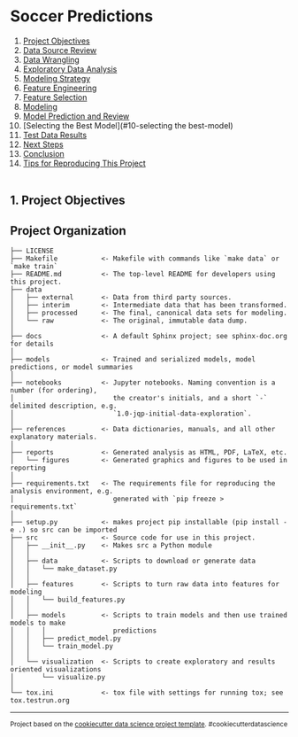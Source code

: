 
# Soccer Predictions

1. [Project Objectives](#1-project-objectives)
2. [Data Source Review](#2-data-source-review)
3. [Data Wrangling](#3-data-wrangling)
4. [Exploratory Data Analysis](#4-exploratory-data-analysis)
5. [Modeling Strategy](#5-modeling-strategy)
6. [Feature Engineering](#6-feature-engineering)
7. [Feature Selection](#7-feature-selection)
8. [Modeling](#8-modeling)
9. [Model Prediction and Review](#9-model-prediction-and-review)
10. [Selecting the Best Model](#10-selecting the best-model)
11. [Test Data Results](#11-test-data-results)
12. [Next Steps](#12-next-steps)
13. [Conclusion](#13-conclusion)
14. [Tips for Reproducing This Project](#14-tips-for-reproducing-this-project)
<br/><br/>

## 1. Project Objectives
<!--
### 1.1 Customer Qualification
Are you a heavy electrical power user based in Ontario?
We have a service that can cut your electricity costs by over C$500,000 per year

You qualify as a customer for this scheme if you:

+ Are based in Ontario, and draw all your electrical power from the Ontario grid
+ Run a daily electrical demand of 3MW or more, over Summer
+ Can curtail electricity demand on 5 separate afternoons between late May and early October. An afternoon is defined as 12:00 PM to 8:00 PM

Did you know your power usage on just 5 days of the year determines over 50% of your electricity costs?

### 1.2 Example
Consider a factory with an average stable monthly electrical demand of 6.3MW. The annual electricity costs will be about C$6,000,000. About 40% - 50% of this cost is directly related to consumed energy – i.e. Total KW hours consumed x $ per KW Hour.
However, the other **50% - 60% of total cost is based on how much electricity the factory used on just 5 days over the past year** – These are the [5 days](https://www.google.com/url?sa=t&rct=j&q=&esrc=s&source=web&cd=1&ved=2ahUKEwjPxrXaq5blAhXBY98KHRxKASYQFjAAegQIAhAC&url=http%3A%2F%2Fwww.ieso.ca%2F-%2Fmedia%2Ffiles%2Fieso%2Fdocument-library%2Fglobal-adjustment%2Funderstanding-global-adjustment.pdf&usg=AOvVaw0KsqKv4fJzPn5bEunXex5g) when electricity demand across the whole of Ontario was highest. This is the largest line item on your electricity bill, and is called [Global Adjustment (GA)](http://www.ieso.ca/en/Learn/Electricity-Pricing/What-is-Global-Adjustment)



### 1.3 Proposal
Between late May and early October you will receive 5 notifications of a predicted peak load day `n` days in advance.

You will curtail your electricity usage by at least `X%` between 12:00 PM and 8:00 PM on the predicted peak load days. This is called a curtailment event.

When your Global Adjustment Charge is re-calculated the following year, you will save at least `Y*%`. You will pay 10% of the savings to the prediction service

If you do not save at least `Y%`, you will be reimbursed at a pre agreed cost of `$Z` per curtailment event. 

Note:
`n`, `X`, `Y` and `Z` are unique to each customer, and will be based on a free operations assessment.
<br/><br/>
	






## 2. Project Objectives
The original intent of the project was to predict year-round hourly electricity demand. Having investigated [the cost structure of large user’s bills](https://globalnews.ca/news/2839995/what-is-the-global-adjustment-fee-the-mysterious-cost-ontario-hydro-customers-must-pay/), the project was re-scoped. The revised intent is to develop a prediction model that will predict electrical peak demand days in Ontario over summer. The model has to be good enough to make the business model viable. Therefore, the model should:

+ Predict with the highest possible level of accuracy
+ Perform better than just choosing the highest temperature days
+ Make predictions with enough consistency that the financial risk of running the service can be quantified
<br/><br/>

## 3. Data Sources
The body that manages electrical power supply in Ontario is the Independent Electricity System Operator (IESO). Their publication [Methodology to Perform Long Term Assessments](http://www.ieso.ca/-/media/files/ieso/document-library/planning-forecasts/18-month-outlook/methodology_rtaa_2017mar.pdf) identifies the major factors that drive Ontario power usage:

+ Power Demand Data – Available in various formats
+ Calendar Variables – Weekdays, Weekends, Public Holidays
+ Weather – temperature, humidity, etc. Acute weather conditions drive peak demand
+ Economic Data – GDP – stronger economic activity drives power demand higher
+ Conservation – higher energy efficiency drives lower demand

### 3.1 Historical Power Demand Data
Available for every hour in yearly .csv files on the [Independent Electricity System operator’s (IESO) Website](http://www.ieso.ca/Power-Data/Data-Directory). Nineteen files were manually downloaded from the website.

### 3.2 Calendar Variables
Ontario historical holiday dates are available in a python package – [holidays](https://pypi.org/project/holidays/)

### 3.3 Weather
This was a bit more complicated. There are hundreds of weather stations across Ontario, each collecting different data at different frequencies, with each station identified by a unique station number. Furthermore, over the years, stations may change the data collected, the collection frequency, and their station number.
The Canadian Ministry of Environment provides a csv file containing all this metadata. The relevant station numbers and time periods were manually extracted. These were then used as parameters in a command line script to download the .csv files. The script ran 6 times to download 816 files.

### 3.4 Economic Data
Historical data by quarter available in an Excel Spreadsheet downloadable from the [Ontario Ministry of Finance website](https://www.fin.gov.on.ca/en/economy/ecaccts/oea_hist.xlsx)

### 3.5 Conservation
No aggregated publicly available data





<br/><br/>


## 4. Data Wrangling	
### 4.1	Compilation
The power data was in yearly csv files. These were indexed on a pandas date time index, and compiled into a single multi-year file. The pre-2002 data was formatted slightly differently to the rest, requiring an enhanced data processing function. The date and time data was stored across multiple fields, requiring consolidation to a single date time field. The compiled data set comprised 222,096 rows of data, with each row containing the total Ontario power usage for every hour between 1994 and mid 2019.

The weather data was compiled in a similar manner. This was slightly easier in that the field names were consistent across the whole data set. The compiled data set comprised 582,248 rows of data for 9 variables, where each row represents an hour, and the variables include temperature, relative humidity, and wind speed, and others

### 4.2	Data Quality Problems & Remedies
#### 4.2.1 Missing Data
The power data had a single full month of missing data out of a total of 300 months, or 0.32%.The missing month was December; a critical month in terms of peak power load. Fortunately, there are fairly consistent patterns from year to year, month to month, and day to day. Therefore, I searched for the closest in time (to keep economic conditions most similar) December data where the average monthly temperature of the replacement data was closest to the average monthly temperature of the missing data. The replacement data also needed to be offset so that the Christmas holidays lined up across the data sets. For repeatability, the processing data was captured in a code variable.

There was a small amount of missing data within the temperature data. Out of 582,433 data points there were 185 missing points, representing 0.03% of the total data. The missing data was randomly scattered through the dataset. Therefore, I felt comfortable imputing the missing data using linear interpolation.
#### 4.2.2 Outliers
In August 2003, Ontario and the Northeast USA suffered one of the [largest power outages in history](https://en.wikipedia.org/wiki/Northeast_blackout_of_2003). Power was lost for several days. In the period following the outage, demand was artificially reduced through a public appeal to consumers to reduce air conditioner usage. If ever there was an outlier, this is it. I considered removing this data, but thought a more representative strategy would be to fill across the 6 days with data from the closest equivalent days. For repeatability, this processing was captured in code variable.

I also investigated the impact of the 911 terrorist attacks in 2001, when all North American civil aviation was grounded for 3 days. Although power usage appeared to be slightly lower, there did not appear to be a significant impact relative to normal variation.

#### Notebooks
+ [Demand Data - Compile & Review](https://github.com/DMacGillivray/ontario-peak-power-forecasting/blob/master/notebooks/03.01%20-%20Data%20-%20Demand%20Data%20-%20Compile%20%26%20Review.ipynb) 

+ [Demand Data - Inpute Missing Values & Deal with Outliers](https://github.com/DMacGillivray/ontario-peak-power-forecasting/blob/master/notebooks/03.02%20-%20Data%20-%20Demand%20Data%20-%20Impute%20Missing%20Values%20%26%20Deal%20with%20Outliers.ipynb) 

+ [Weather Data - Compile & Impute Missing Values](https://github.com/DMacGillivray/ontario-peak-power-forecasting/blob/master/notebooks/03.03%20-%20Data%20-%20Weather%20Data%20-%20Compile%20%26%20Impute%20Missing%20Values.ipynb)

+ [Calendar Data - Compile](https://github.com/DMacGillivray/ontario-peak-power-forecasting/blob/master/notebooks/03.04%20-%20Data%20-%20Calendar%20Data%20-%20Compile.ipynb)


+ [Merge Demand, Weather, Calendar Data](https://github.com/DMacGillivray/ontario-peak-power-forecasting/blob/master/notebooks/03.05%20-%20Data%20-%20Merge%20Demand%2C%20Weather%2C%20Calendar%20Data.ipynb)


<br/><br/>


## 5. Exploratory Data Analysis
### 5.1 Ontario Electrical Power Demand
The chart below shows the electrical power usage in Ontario for every hour of every day between January 1st 1994, and June 11th 2019.


<p>
    <img src="notebooks/saved-images/ontario-hourly-power-demand-1994-2019.PNG" width="1080" height="504" />
</p>

### 5.2 Impact of Temperature
Making sense of the valleys and troughs in this chart feels a bit overwhelming, so let's choose a random year – 2006 - and zoom into the details for that year.
<p>
    <img src="notebooks/saved-images/ontario-hourly-power-demand-2006.PNG" width="1080" height="504" />
</p>
 
This is a bit easier on the eye. It seems that power demand is high in the winters, low in spring and fall, and very high in summer. We could make a reasonable assumption that high power usage is related to both cold and hot weather.
We can review this relationship by plotting temperature against power demand.
<p>
    <img src="notebooks/saved-images/ontario-power-demand-vs-temperature-hourly-2006-scatterplot.PNG" width="936" height="936" />
</p>

 
The plot shows that as temperature goes to the extreme highs or lows, power demand goes up accordingly. This makes sense if we consider that our heating and cooling systems use electricity, and these systems tend to get used more when temperatures are more extreme.
The other factor on this chart that seems to make a difference, is whether the day is a weekday or a weekend. The highest power demand occurs on weekdays.

So, let's look the pattern of daily power usage over a week.
We can do this by plotting all 52 weeks of the year 2006 on the same chart. If there is a weekly pattern, this should show up on the chart.
### 5.3 Impact of Day of the Week
 
 <p>
    <img src="notebooks/saved-images/ontario-peak-daily-power-demand-all-weeks-2006.PNG" width="1080" height="504" />
</p>

Typically, it seems that power usage tends to be higher from Monday to Thursday. It drops slightly on Friday, and then drops further on Saturday and Sunday.
Therefore, it is not too much of a stretch to assume that as people's activities increase, so does their power usage. And the main activity of a high proportion of people is their work.
### 5.4 Impact of Hour of the Day

<p>
    <img src="notebooks/saved-images/ontario-hourly-power-demand-all-days-2006.PNG" width="1080" height="504" />
</p>

For many people, their work day starts in the morning and ends in the evening. Therefore, we could hypothesize that if we plotted every day's power usage for 2006 on the same chart, we would see a pattern related to most people's working hours.
 
The chart shows a clear pattern where power demand increases at around 6:00 AM. It stays level until about 4:00 PM, and kicks upwards at around 5:00 or 6:00 PM, before declining to a low at around 3:00 AM
### 5.5 Power Demand over a Typical Ontario Week 
We can combine our data for weekdays, and hours of the day by taking all the above data, and plotting a heat map, where the higher power demand shows as a more intense colour.

<p>
    <img src="notebooks/saved-images/ontario-mean-power-demand-2006-hourofday-by-dayofweek-heatmap.PNG" width="1080" height="648" />
</p>
 
The heat map combines the weekly, and hourly demand data to present a clear picture as to the weekly and hourly demand cycles. Clearly, weekdays between 4:00 PM and 8:00 PM tend to demand the highest electrical power.
### 5.6 Summary
+ Power Demand is related to temperature, in a shape like a check mark. As the temperature gets above 15C, demand goes up. As the temperature goes lower than about 10C, demand also goes up. Demand seems to be more sharply associated with hot temperatures, rather than cold temperatures.
+ Over a week, Power Demand is higher on week days, than at weekends. This is probably due to work activity driving power demand.
+ Over a day, Power Demand hits a trough at around 3:00 AM, and increases during the day. It reaches its’ highest levels between 9:00 AM and 8:00 PM, with peak demand occurring between 4:00PM and 8:00 PM.

#### Notebooks
+ [Visualization Code](https://github.com/DMacGillivray/ontario-peak-power-forecasting/blob/master/notebooks/04.01%20-%20Exploratory%20Data%20Analysis%20Setup.ipynb) 


+ [EDA Full Notebook](https://github.com/DMacGillivray/ontario-peak-power-forecasting/blob/master/notebooks/04.02%20-%20Exploratory%20Data%20Analysis%20-%20Full%20Notebook.ipynb)

 
+ [EDA Key Points](https://github.com/DMacGillivray/ontario-peak-power-forecasting/blob/master/notebooks/04.03%20-%20Exploratory%20Data%20Analysis%20-%20Key%20Points.ipynb) 


+ [EDA Modelling Peak Daily Demand](https://github.com/DMacGillivray/ontario-peak-power-forecasting/blob/master/notebooks/04.04%20-%20Exploratory%20Data%20Analysis%20-%20Modeling%20Peak%20Daily%20Demand.ipynb)

<br/><br/>

## 6. Assessment Metrics
### 6.1 Bounded Precision
The customer will only reduce their electricity costs if the model successful predicts the peak demand days. The business service will nominate 5 days as possible peaks. Therefore, the most natural metric is a hit rate i.e. what % of peaks are accurately predicted. I will call this metric “bounded precision”.

Bounded Precision = Number of peaks correctly predicted / 5 predictions

So, if we accurately predict only 1 peak out of our 5 attempts:

Bounded Precision = 1/5 = 0.2 = 20%

#### Worked Example

| Top 5 Actual Peaks  | Demand MW (sorted desc.)&nbsp;&nbsp; | Top 5 Predicted Peaks&nbsp;&nbsp;  | Predicted Demand (MW)
|:------------- |:-------------|-----|---------|
| *17-Jun-94&nbsp;&nbsp;&nbsp;&nbsp;&nbsp;&nbsp;&nbsp;&nbsp;&nbsp;&nbsp;&nbsp;&nbsp;&nbsp;&nbsp;&nbsp;&nbsp;&nbsp;&nbsp;&nbsp;&nbsp; | 20918 | 9-Jul-94 | 21674 |
| *16-Jun-94 | 20468 | **17-Jun-94** | 21506 |
| 08-Jul-94 | 20239 | 20-Jun-94 | 21140 |
| *06-Jul-94 | 20196 | **06-Jul-94** | 21095 |
| 21-Jun-94 | 19953 | **16-Jun-94** | 20906 |

Reviewing the table above, we sort the actual demand from the highest demand day to the lowest demand day. We do the same for predicted demand. We only get to make predictions on 5 days, so we can cut the table off after the fifth value. Now we can count how many of the predicted dates are in the actual dates. These are shown in bold in the table above.

In this case we correctly predicted 3 out of the 5 peak dates, so our bounded precision was 60% 


 
This metric is crucial. It is the metric that determines whether the business proposal is viable. But, it is a bit too crude to use when developing models.

Therefore, I will also use a more sophisticated metric to compare model performance – mean absolute error.

### 6.2 Mean Absolute Error
The mean of the absolute values of each prediction error across the whole data set, where prediction error is the difference between the actual value and the predicted value - [mean absolute error](https://scikit-learn.org/stable/modules/model_evaluation.html#mean-absolute-error)


#### Notebooks
+ [Scoring](https://github.com/DMacGillivray/ontario-peak-power-forecasting/blob/master/notebooks/05.02%20-%20Modeling%20Setup%20-%20Scoring.ipynb)

<br/><br/>

## 7. Cross Validation and Testing Strategy

### 7.1 Annual Time Series Cross Validation Scheme
The illustration shows a potential cross validation and testing strategy. The last five years - 2014 to 2018 – are held out for final testing. The prior years are split to give a 10 fold time series cross validation. 
#### Advantages:
+ Uses the full data set
#### Disadvantages:
+ Uses the full data set – We saw in the exploratory data analysis that power demand patterns have changed over the years. If we are predicting on the final fold, where 2013 is the validation set- Is 1994 really representative of the market in 2013? This is explored further in the next section. But, in short, we don’t have numbers for structural market changes such as the ownership of residential air conditioning, or for conservation installations such as LED lighting. Therefore, using all the data may not be the best cross validation strategy

<p>
    <img src="notebooks/images/custom-cross-validation.PNG" width="1080" height="314" />
</p>


### 7.2 Rolling Annual Time Series Cross Validation Scheme
The illustration shows a 5 year rolling window cross validation and testing strategy. The last 10 years - 2009 to 2018 – are held out for final testing. The prior years are split to give a 10 fold time series cross validation with a fixed number of years (5) used for training. 
#### Advantages:
+ Recent years may be more representative of future years
+ Faster runs of models
+ May tend to diminish the impact of trends and trend change points
+ If a smaller window gives a reasonable prediction, we may be able to release more data as test sets. This could allow us to develop better confidence around performance on unseen data. This concept is shown in the second illustration.
#### Disadvantages:
+ What is the right rolling window? In the 90’s this could have been a 10 year window, in the early 2000s this could have been a 2 year window. 

<p>
    <img src="notebooks/images/rolling-cross-validation.PNG" width="1080" height="200" />
</p>
 



### 7.3 Selecting the Rolling Time Window
+ If I had to draw a chart of next year's demand by reviewing a chart of the last 100 years of data, I would draw a chart that looked exactly the same as last year + or - any obvious trend.
+ We are making a prediction for a single year ahead, using our cross validation scheme. If we only choose a single year of training data, then our model will miss out on trends, and will be working on a 50/50 train validation split. Therefore, our training period should be greater than 1 year.
+ Two years of training data is not enough because, as an example, there is a random element to the weather. If we have a hot summer followed by a cold summer, this could be seen as a trend, but it is really randomness. Therefore, our training period should be greater than 2 years.
+ Twenty years seems too long for training data because I suspect the underlying structure of the data may change between Year 1 and Year 20. For example shifts in air conditioner ownership, and LED installations, will certainly change the underlying structure of demand patterns.
+ So far, I have made the case that 2 years is too short, and twenty years too long. This still leaves a big span. My judgement is that a training period of 5 years is reasonable. This gives a train/ validation split of 5/1. My judgement is that this period is long enough to capture trends, and short enough so that the training data gives a reasonably close representation of the validation data
+ This scheme allows half the data to be used to create and tune a model, and leaves the other half of the data for testing - to get a measure of the best model’s performance on unseen data.
+ In summary:
  + Training Data - 1994 to 2008 with a 10 fold rolling time series cross validation
  + Training sets restricted to previous 5 years
  + Test Data – Held out for appraising the final model selection - 2009 to 2018 - 10 years

#### Notebooks
+ [Time Series Cross Validation Schemes](https://github.com/DMacGillivray/ontario-peak-power-forecasting/blob/master/notebooks/05.03%20-%20Modeling%20Setup%20-%20Time%20Series%20Cross%20Validation.ipynb)
+ [Selecting a Cross Validation Rolling Window](https://github.com/DMacGillivray/ontario-peak-power-forecasting/blob/master/notebooks/07.00%20-%20Modeling%20-%20Select%20Cross%20Validation%20Rolling%20Window%20Size.ipynb)

<br/><br/>

## 8. Data Scoping
The business solution is defined as providing predictions for working days over summer.
We have collected data that covers every hour of the year for a period of 25 years.
This means two tasks are required before modelling.

1.	Cut back the scope of the data to cover working days in Summer
2.	Calculate features that help predict daily peak electricity demand – Next Section

### 8.1 Approximating Summer
We need to catch the summer peaks, so we can look at a sample of the data, to see when the peaks occur. Reviewing the years 1994 to 1997, the earliest annual peak occurs in Mid-June, and the last peak occurs in early September. However, because it is always possible for early or late heatwaves to happen, we can build some contingency into our data scope by selecting data between late May and early October.

The 5 peaks for 1994 are shown below. These are typical of other years

| Date        | Time           | Day of Week  |
| ------------- |-------------| -----|
| 17-Jun-94 | 1:00 PM | Friday |
| 16-Jun-94 | 3:00 PM | Thursday |
| 08-Jul-94 | 1:00 PM | Friday |
| 06-Jul-94 | 3:00 PM | Wednesday |
| 21-Jun-94 | 3:00 PM | Tuesday |



### 8.2 Defining the Summer Prediction Window
Summer solstice is the longest day of the year and gives us a natural datum for defining summer. For the 36 years between 1994 and 2050, the summer solstice occurs in Week 25 in 35 of those years. In the other year it occurs on Day 1 of week 26. Therefore, we will use Week 25 as a reference point and subtract 4 weeks from this to get to Week 21 as the start of our summer. We can add 15 weeks to week 25 to get Week 40 as the last day of summer. This defines our prediction window as a 20 week period starting in Week 21 and going up to, and including, Week 40. This reduces the scope to 7 x 20 = 140 days.

### 8.3 Reducing the Scope to Working Days
Because we are targeting a business customer, we can further reduce the scope by only considering working days. In fact, working days are the only opportunities a business has for curtailment, and luckily, the vast majority of time, working days coincide with peak demand.
If we consider Monday to Friday, this gives us 5 days x 20 week = 100 days to consider.

However, we can reduce this further by eliminating statutory holidays. There are 4 Mondays every year between Week 21 and week 42 that are statutory holidays. We can subtract these 4 days to get to a 96 day prediction window.


#### Notebooks
+ [Scoping The Data](https://github.com/DMacGillivray/ontario-peak-power-forecasting/blob/master/notebooks/06.01%20-%20Features%20-%20Scoping.ipynb)

<br/><br/>

## 9. Feature Selection
We are making predictions for daily maximum power demand, and we know that temperature is one of the main drivers. However, there may be other weather factors that drive demand, but we do not know what they are.

### 9.1 Daily Features
There are quite a few considerations to take into account.

For example, if visibility is low, does this mean that lighting load is higher?
How does dew point affect comfort levels? If it is difficult to sweat due to high humidity, this makes the temperature feel higher than the actual temperature reading. In Canada this is captured in a humidex reading.

Is median daily temperature a better feature than mean temperature? If the temperature distribution over a day is skewed, then the mean may not be the most representative statistic to capture temperature.
Should daily temperature range be considered?

We know from the exploratory data analysis that power consumption tends to be slightly lower on a Friday than the rest of the working week. However, in 1994, the highest annual peak occurred on a Friday.

Does the previous day’s temperature impact the current day’s power usage? If there is a prolonged heatwave, does this mean that more power is used on a 30C day, as compared to a single 30C day in the middle of a cool period?

It is pretty difficult to answer these questions – These are complex relationships.
However, we can calculate statistics for our weather factors and try some visualizations to attempt to identify relationships.
These statistics were selected as daily features worth further review

+ Temperature - minimum, maximum, mean, median, earliest hour with highest, earliest hour with lowest
+ Dew Point Temperature - minimum, maximum, mean, median, earliest hour with highest/lowest
+ Wind Speed - minimum, maximum, mean, median, earliest hour with highest/lowest
+ Relative Humidity - minimum, maximum, mean, median, earliest hour with highest/lowest
+ Visibility - minimum, maximum, mean, median, earliest hour with highest/lowest
+ Pressure - minimum, maximum, mean, median, earliest hour with highest/lowest
+ Humidex - minimum, maximum, mean, median, earliest hour with highest/lowest (Some of the humidex values are missing, but these can be calculated - Humidex Calculation
+ Day of Week
+ Week of Year

### 9.2 Reducing the Feature Space
Each category within the weather features – temperature, dew point temperature etc. was plotted and a semi-educated guess made to select features with the most information. Clearly there is a high correlation between features such as minimum, and maximum temperature. However, it is difficult to assess the impact of all these features on power demand, or even if they matter at all.

 An example plot for humidex features is shown below.
 
<p>
    <img src="notebooks/saved-images/humidex-features-correlation-plot.PNG" width="800" height="800" />
</p>
 


### 9.3 Final Feature List
After review the final feature list was:

Humidex

+ Daily Minimum
+ Daily Maximum
+ Median of the Previous Day
+ Hour of Day with Maximum Humidity

Temperature

+ Daily Minimum
+ Daily Maximum
+ Dew Point Temperature

Visibility

+ Hour of Day with Minimum Visibility
+ Sunrise Hour
+ Sunset Hour

Calendar
 
+ Day of Week
+ Week of Year
+ Day Type

**Temperature Related**

The humidex, temperature, and dew point temperature features are chosen because clearly, the baseline model proved that temperature is a key driver of power demand. The intent of selecting these particular features is that they enable a more nuanced, sophisticated model, rather than straight temperature.

**Visibility**

I suspect lighting load is a significant factor in power load, particularly if it coincides with other drivers such as extreme temperature

**Calendar**

Day of the week, and week of the year are included as seasonal type factors. A feature for Day Type was created to define 3 types of day – A normal working day, a working day preceding a Statutory Holiday, and a working day immediately after a statutory holiday.
There is a fair amount of judgement involved in selecting these features, but they can be defended as a reasonable starting point.

**The final feature list was based on an intuition for which features could be important. Therefore, the selected features may not be the best possible features, but I hope they are a reasonable starting point for modelling. This is a weak aspect of this project, and something I would like to re-visit in the future.**


#### Notebooks
+ [Feature Selection](https://github.com/DMacGillivray/ontario-peak-power-forecasting/blob/master/notebooks/06.02%20-%20Features%20-%20Selection.ipynb) 


<br/><br/>

## 10. Feature Engineering
Although the data does not cover a full year, it is seasonal in nature. The summer starts cool, grows hotter, and then cools down. We have a feature representing the week number of the summer period that starts at week 21, and finishes at week 40. This could be fed into an algorithm, but the raw numbers may not be the best representation of the data. This is because Week 21 is probably more like Week 40 than Week 30 – I am saying that late May feels more like early October than it feels like late July. However, the raw week numbers do not reflect this. To the algorithm Week 30 is closer to Week 21, and Week 20 is far away from Week 40. This could be misleading to the model.

The plot below show Week number increasing over time, so that Week 40 is far away from Week 20, even though they are similar in terms of power demand patterns

<p>
    <img src="notebooks/saved-images/raw-cyclic-feature.PNG" width="624" height="523" />
</p>



This problem can be rectified by decomposing the Week number into [sine and cosine components](https://ianlondon.github.io/blog/encoding-cyclical-features-24hour-time/). When the model recombines these, it will be presented a picture like the one below

<p>
    <img src="notebooks/saved-images/transformed-cyclic-feature.PNG" width="576" height="576" />
</p>








This positions Week 40 adjacent to Week 21, so that similar weeks are mathematically closer to each other.

#### Notebooks
+ [Feature Engineering](https://github.com/DMacGillivray/ontario-peak-power-forecasting/blob/master/notebooks/06.03%20-%20Features%20-%20Engineering.ipynb)

<br/><br/>

## 11. Decomposing the Data
We can decompose the data into its’ various components as shown below. Note that because this project only targets 96 days each summer, the gaps have been removed to present a more focused plot. The data covers every summer from 1994 to 2018 inclusive.

<p>
    <img src="notebooks/saved-images/decomp-plots-nodates.PNG" width="1080" height="966" />
</p> 


Over the past 25 years there have been uptrends, downtrends and stable periods. I believe this reinforces the decision to use a rolling time window in the cross validation scheme.

The seasonal component looks as expected. Cooler weather in May and October mean low power usage, with the peak occurring at the height of summer.

The scale of residuals is about 8000 MW compared to a rough average of 20,000 MW. There may be an opportunity for our feature engineering and modeling strategy to extract information from these residuals.

We can de-trend the data by subtracting a rolling mean

<p>
    <img src="notebooks/saved-images/detrended-daily-peak-data-full.PNG" width="1080" height="600" />
</p>
 

We can then review the auto-correlation plots on this data for the first 200 lags

<p>
    <img src="notebooks/saved-images/detrended-daily-peak-data-seasonal-autocorr.PNG" width="1080" height="658" />
</p>
 


This is what I would expect to see on a 96 day summer power demand season that starts low, rises to a peak, and then drops to a low. The highest positive correlation is around 96 days, and 192 days, and the highest negative correlation is around the 48 days, and 144 days, where the power demand trend reverses.

#### Notebooks
+ [Seasonality](https://github.com/DMacGillivray/ontario-peak-power-forecasting/blob/master/notebooks/06.04%20-%20Features%20-%20Seasonality.ipynb)


<br/><br/>

## 12. Baseline Model
### 12.1 Use Maximum Temperature to Predict Maximum Power Demand
We could use a persistence model as a baseline, but if we put ourselves into the shoes of a business owner trying to predict peaks, she would never do this. If a business was trying to predict summer peak days, the easiest way would be to look for the 5 highest temperature days, and assume these were going to be peak demand days.

Therefore, the Baseline Model for this project uses maximum daily temperature to predict maximum daily power demand.

### 12.2 Baseline Model Performance
This simple model performs quite well against our modified precision metric. In fact, on the validation data, this model accurately predicts 60% of the summer peaks. This relative high performance demonstrates the strong relationship between temperature and power demand. However, a factor that makes this relationship clearer is that this particular dataset is scoped to remove weekends, holidays, and non-summer days.

<p>
    <img src="notebooks/saved-images/baseline-model-validation-performance.PNG" width="1080" height="586" />
</p>

+ [Baseline Model](https://github.com/DMacGillivray/ontario-peak-power-forecasting/blob/master/notebooks/07.02%20-%20Modeling%20-%20Baseline%20Model.ipynb)
+ [Model Classes](https://github.com/DMacGillivray/ontario-peak-power-forecasting/blob/master/notebooks/05.01%20-%20Modeling%20Setup%20-%20Model%20Classes.ipynb)



<br/><br/>

## 13. Modelling Strategy
Three Modelling Strategies are used
### 13.1 Time Series Model
This is a straight forward application of statsmodels SARIMAX, or facebook Prophet to the data
 
<p>
    <img src="notebooks/images/tsmodel.PNG" width="237" height="296" />
</p>

SARIMAX can handle a single level of seasonality, but the data contains more than one level.	 There is seasonality over the 96 day summer period in that temperature tends to starts low, builds to a peak, and then drops again. This drives the same pattern in power demand.
There is also seasonality associated with each week. This is not as strong, but power demand does tend to drop on a Friday.
However, SARIMAX can only handle one level of seasonality. Therefore, a more advanced prediction algorithm may get better results. We could use SARIMAX to make an initial prediction. This prediction will not match the actual value. The difference is the residual. 

Residual = Actual value – Predicted Value

It may be that there is information available in the residuals that can be extracted. Therefore, I will add a second model – such as XGBoost, or Support Vector Regression - to capture any information remaining in the residuals.

Finally, the system will add the predicted residual to the initial prediction to get an improved prediction.
This more advanced modelling strategy is shown below


### 13.2 Time Series Model + Residual Model
 
<p>
    <img src="notebooks/images/tsmodel-plus-resids-model.PNG" width="499" height="660" />
</p>

This is more complex, but has the advantage of being able to extract more information from the data. Anything that the first model does not pick up, the second model may be able to extract. This strategy heightens the risk of over-fitting, but we have a reasonable cross validation strategy to help keep over-fitting in check.


### 13.3 Averaging Time Series & Residual Models

<p>
    <img src="notebooks/images/averaging-model.PNG" width="658" height="671" />
</p>
 

The most complex modeling strategy is to run two sets of Time Series and Residuals Models as above and combine the results as an average. Shown above.


#### Notebooks
+ [Model Classes](https://github.com/DMacGillivray/ontario-peak-power-forecasting/blob/master/notebooks/05.01%20-%20Modeling%20Setup%20-%20Model%20Classes.ipynb)
+ [Modeling Strategies](https://github.com/DMacGillivray/ontario-peak-power-forecasting/blob/master/notebooks/07.01%20-%20Modeling%20-%20Modeling%20Strategies.ipynb)
+ [Baseline Model](https://github.com/DMacGillivray/ontario-peak-power-forecasting/blob/master/notebooks/07.02%20-%20Modeling%20-%20Baseline%20Model.ipynb)
+ [Prophet](https://github.com/DMacGillivray/ontario-peak-power-forecasting/blob/master/notebooks/07.03%20-%20Modeling%20-%20Prophet%20Model.ipynb)
+ [Prophet + XGBoost](https://github.com/DMacGillivray/ontario-peak-power-forecasting/blob/master/notebooks/07.04%20-%20Modeling%20-%20Prophet%20%2B%20XGBoost.ipynb)
+ [Prophet + Support Vector Regression](https://github.com/DMacGillivray/ontario-peak-power-forecasting/blob/master/notebooks/07.05%20-%20Modeling%20-%20Prophet%20%2B%20Support%20Vector%20Regression.ipynb)
+ [Prophet + Extremely Randomized Trees Regressor](https://github.com/DMacGillivray/ontario-peak-power-forecasting/blob/master/notebooks/07.06%20-%20Modeling%20-%20Prophet%20%2B%20Extremely%20Randomized%20Trees%20Regressor.ipynb)
+ [Prophet + Nearest Neighbors Regression](https://github.com/DMacGillivray/ontario-peak-power-forecasting/blob/master/notebooks/07.07%20-%20Modeling%20-%20Prophet%20%2B%20Nearest%20Neighbors%20Regression.ipynb)
+ [SARIMAX - AutoARIMA](https://github.com/DMacGillivray/ontario-peak-power-forecasting/blob/master/notebooks/07.08%20-%20Modeling%20-%20SARIMAX%20AutoARIMA.ipynb)
+ [SARIMAX I](https://github.com/DMacGillivray/ontario-peak-power-forecasting/blob/master/notebooks/07.09%20-%20Modeling%20-%20SARIMAX%20I.ipynb)
+ [SARIMAX II](https://github.com/DMacGillivray/ontario-peak-power-forecasting/blob/master/notebooks/07.10%20-%20Modeling%20-%20SARIMAX%20II.ipynb)
+ [SARIMAX III](https://github.com/DMacGillivray/ontario-peak-power-forecasting/blob/master/notebooks/07.11%20-%20Modeling%20-%20SARIMAX%20III.ipynb)
+ [SARIMAX IV](https://github.com/DMacGillivray/ontario-peak-power-forecasting/blob/master/notebooks/07.12%20-%20Modeling%20-%20SARIMAX%20IV.ipynb)
+ [SARIMAX IV + XGBoost](https://github.com/DMacGillivray/ontario-peak-power-forecasting/blob/master/notebooks/07.13%20-%20Modeling%20-%20SARIMAX%20IV%20%2B%20XGBoost.ipynb)
+ [SARIMAX IV + Support Vector Regression](https://github.com/DMacGillivray/ontario-peak-power-forecasting/blob/master/notebooks/07.14%20-%20Modeling%20-%20SARIMAX%20IV%20%2B%20Support%20Vector%20Regression.ipynb)
+ [SARIMAX IV + Extremely Randomized Trees Regressor](https://github.com/DMacGillivray/ontario-peak-power-forecasting/blob/master/notebooks/07.15%20-%20Modeling%20-%20SARIMAX%20IV%20%2B%20Extremely%20Randomized%20Trees%20Regressor.ipynb)
+ [SARIMAX IV + Nearest Neighbors Regression](https://github.com/DMacGillivray/ontario-peak-power-forecasting/blob/master/notebooks/07.16%20-%20Modeling%20-%20SARIMAX%20IV%20%2B%20Nearest%20Neighbors%20Regression.ipynb)
+ [Averaging Model](https://github.com/DMacGillivray/ontario-peak-power-forecasting/blob/master/notebooks/08.02%20-%20Analysis%20of%20Results%20on%20Held-Out%20Test%20Data.ipynb)


<br/><br/>

## 14. Model Prediction Review and Diagnosis
### 14.1 Predictions Diagnosis
The plot below shows predictions from the best performing model – the averaging model.
It shows the training data to the left of the red line, and the validation data to the right of the red line. The gaps in the plot are due to the way the project is scoped to give predictions between late May and early October each year.

<p>
    <img src="notebooks/saved-images/averaging-prediction-plot-train5.PNG" width="867" height="502" />
</p>


We can zoom in on the last year of the training data, and the out of sample predictions (to the right of the red line)


<p>
    <img src="notebooks/saved-images/averaging-prediction-plot-train1.PNG" width="852" height="502" />
</p>


Viewing a scatterplot of predictions versus actuals on the validation set gives us a visual idea as to the correlation – plot below

<p>
    <img src="notebooks/saved-images/averaging-prediction-actual-scatter-plot.PNG" width="706" height="739" />
</p>

### 14.2 Residuals Diagnosis
Five plots allow us to view the residuals from multiple perspectives.
The residuals should be completely random if the model has “extracted” all the value from the data. The plot below plots predictions on the x axis, and residuals for each prediction on the y axis. This plot is taken from the notebook for the best model – the averaging model.
There are some concerns regarding this plot. I think I see that the residuals tend to rise as the actual values rise. This is a concern. On the other hand, they seem to be roughly centered at 0 on the y axis which is good.

<p>
    <img src="notebooks/saved-images/averaging-residual-prediction-scatter-plot.PNG" width="756" height="506" />
</p>


The plot below allows some other views on the residuals. These are for the best performing model – the averaging model.

My comments on this:

+ The line plot should be random noise, but seems to trend upwards.
+ The normal curves are quite well matched on location, but not so much on spread and shape.
+ This shows up more clearly in the QQ plot where the residuals at each extreme seem to deviate quite substantially from a theoretical normal distribution.
+ The auto-correlation plot looks reasonable, with only the first lag being correlated slightly above the significance level

<p>
    <img src="notebooks/saved-images/averaging-residuals-diagnosis-plots.PNG" width="851" height="856" />
</p>


### 14.3 Summary
Even though these plots are from the best performing model, it is clear that there are issues with normality of the residuals, particularly at the extremes. I will comment more on this in the “Next Steps” Section

#### Notebooks
+ [Forecast Diagnostics](https://github.com/DMacGillivray/ontario-peak-power-forecasting/blob/master/notebooks/05.05%20-%20Modeling%20Setup%20-%20Forecast%20Diagnostics.ipynb) 

+ [Residuals Diagnostics](https://github.com/DMacGillivray/ontario-peak-power-forecasting/blob/master/notebooks/05.06%20-%20Modeling%20Setup%20-%20Residual%20Diagnostics.ipynb)

+ [Averaging Model](https://github.com/DMacGillivray/ontario-peak-power-forecasting/blob/master/notebooks/08.02%20-%20Analysis%20of%20Results%20on%20Held-Out%20Test%20Data.ipynb)

<br/><br/>

## 15. Selecting the Best Model
### 15.1 Models
In total 15 model types were applied to the data. However, the poorer performing SARIMAX models were dropped, and only the best were kept to show in the results plots.

### 15.2 Results on Validation Sets
#### 15.2.1 Model Performance - Bounded Precision
Higher is better on this plot
To help interpret this chart – Each dot represents one of the 10 years of validation data, so each model has 10 dots. 1.0 on the y axis means all 5 predictions for a year were correct, 0.2 means 1 out of 5 predictions were correct.
The baseline model does quite well. In 5 of 10 years (5 dots) it achieved 60% accuracy for these years, meaning it predicted 3 out of 5 peaks correctly in each of these years.
This is a pretty crude measure, but it is critically important because the viability of the business depends on it being high enough to make a profit.

 <p>
    <img src="notebooks/saved-images/model-performance-metrics-bound_precision.PNG" width="892" height="764" />
</p>

#### 15.2.2 Model Performance - Mean Absolute Error
Lower is better on this plot.
This measure is better at discriminating between model performances. It is noticeable that the Averaging Model gives a tightly clustered low set of points. Therefore, this model was selected as the one to be used on the held-out test set data.

 <p>
    <img src="notebooks/saved-images/model-performance-metrics-mae.PNG" width="901" height="744" />
</p>


### 15.3 Best Model Architecture

The structure of the best performing model – Averaging Model - is shown below

 <p>
    <img src="notebooks/images/best-model.PNG" width="672" height="658" /></p>

#### Notebooks
+ [Analysis of Results](https://github.com/DMacGillivray/ontario-peak-power-forecasting/blob/master/notebooks/08.01%20Analysis%20of%20Results.ipynb)

 

<br/><br/>




## 16. Test Data Results
### 16.1 Averaging Model Performance on Held out Data
Out of the 10 years of unseen test data, the Averaging Model scored perfectly in 1 year, got 4 out of 5 correct in 7 years, and got 3 out of 5 correct in the remaining 2 years. This gives an average of 78% correct predictions per year.

 <p>
    <img src="notebooks/saved-images/best-model-performance-on-test-data.PNG" width="964" height="463" />
</p>



### 16.2 Business Risk
We can use this data to make an estimate of the financial risk of our business model.
Financial risk is introduced by the fact that we have to guarantee some specified level of prediction accuracy. If we do not achieve this level, we need to financially compensate the customer.
We can understand this risk by using the test data results in a simulation.
Specifically, we can draw multiple samples of size 5 from the test data results, and in each case calculate the proportion of correct predictions we make. On some of these samples we may draw 5 predictions that are all wrong. But, we should hope that this is a small fraction of all our samples. In fact, we can quantify the probability of getting each result (0 out of 5 correct, 1 out of 5, 2 out of 5, etc.) using a technique called bootstrapping.








The table, and plot below shows simulated performance over 1,000,000 years
It seems like we have a risk of not predicting any of the summer peaks 0.05% of the time – this means about once in every 2,000 years. This shows as a barely visible bar on the left of the distribution plot. The good news is that 92% of the time we should be able to predict at least 3 out of summer 5 peaks correctly (22.97% + 40.70% + 28.87% = ~92%) 




Bound Precision Score   |	% of Times Achieved
------------------------|-----------------------
0.0 |	0.05
0.2 |	0.90
0.4	| 6.48
0.6	| 22.97
0.8	| 40.70
1.0	| 28.87

<br/>

<p>
    <img src="notebooks/saved-images/bootstrap-results-histogram.PNG" width="842" height="539" />
</p>

This knowledge can help inform how much we will compensate the customer for incorrect predictions.

#### Notebooks
 
+ [Held Out Test Data Results](https://github.com/DMacGillivray/ontario-peak-power-forecasting/blob/master/notebooks/08.02%20-%20Analysis%20of%20Results%20on%20Held-Out%20Test%20Data.ipynb)

+ [Bootstrap Analysis of Model Uncertainty](https://github.com/DMacGillivray/ontario-peak-power-forecasting/blob/master/notebooks/08.03%20-%20Bootstrap%20Analysis%20of%20Model%20Uncertainty%20(Financial%20Risk).ipynb)

<br/><br/>


## 17. Next Steps

### 17.1 Future Directions

+ This is a toy model developed to support a mock business proposal. Actual weather data was used - in a real model only forecast weather data would be available. No doubt, weather forecasting is improving, but this introduces a large gap between my model and a real model.
+ This project develops a single model. A better approach may be to develop a model based on a temporal split - For example develop Monday, Tuesday, Wednesday, etc. models, and recombine the predictions.
+ Feature Selection could be improved by applying statistical tests to features. This could substantially improve the model.
+ I am not convinced that Auto ARIMA helped as much as I first expected. A grid search for the ARIMA parameters across multiple time periods may have given a better model
+  Is there a better rolling window span for the cross validation? Probably, and with more searching it could be found.
+ Model Tuning - A small amount of tuning was done, but not exhaustively. This is certainly a good opportunity to improve model performance.
+ Feature Engineering - Because the scope changed during the project, analysis of features was a bit lacking on the reduced data set
+ All the above are relatively minor tweaks to the original project. These would be interesting, but from what I can tell, the [Monash Electricity Forecasting Model](https://robjhyndman.com/papers/MEFMR1.pdf) is the state of the (publicly available) art. (presentation [here](https://www.slideshare.net/hyndman/challenges-in-forecasting-peak-electricity-demand)) If I were to develop a follow on model - I would try to reproduce this for the Ontario market.

<br/><br/>

## 18. Conclusion

The intent of this project was to answer the question:

Is a summer peak prediction service for heavy power users in Ontario a viable business model?

My answer is - Possibly.

It seems like the financials could be viable. A more appropriate model would be required. But, if the offer can be distributed, and customers can be signed up, then I think it could work.

<br/><br/>


## 19. Tips for Reproducing This Project


### 19.1 Software

The [full environment file](https://github.com/DMacGillivray/ontario-peak-power-forecasting/blob/master/environment.yml) is available in the top level of the repository.


Highlights


Package                 |	Version     | Usage
:------------------------|:--------------:|:------------
Python                   |	3.7.3    | Code
Jupyter Notebook Client  |	5.3.1 | Code Organization
Matplotlib	| 3.1.1  | Visualization
Seaborn	| 0.9.0  | Visualization
Pandas	| 0.25.1  | Data Manipulation
Scikit Learn	| 0.20.0  | Machine Learning
XGBoost	| 0.90  | Machine Learning
Statsmodels	| 0.10.1  | Analysis including ARIMA Models
FbProphet	| 0.5  | Bayesian Time Series Modelling
Pymc3	| 3.7  | Bayesian Modelling
Pdarima	| 1.2.0  | Automatic Parameter Finding for ARIMA Models
Skoot	| 0.20.0  | Machine Learning Transformations on Pandas DataFrames
Skyfield	| 1.11  | Solstice Calculations
Holidays    | 0.9.11   | Statutory Vacation Days


### 19.2 Data

+ Electricity Demand
	* Data used in this project - Ontario Hourly Electrical Demand 1994 to 2019 [Data Directory](https://github.com/DMacGillivray/ontario-peak-power-forecasting/tree/master/data/01-raw/demand)
+ Electricity Demand Data Sources & Resources
	+ [Independent Electricity System Operator (IESO) Web Page  - Data Directory](http://www.ieso.ca/Power-Data/Data-Directory)
	+ [Download - Ontario Electricity Demand 1994 - 2002](http://www.ieso.ca/-/media/Files/IESO/Power-Data/data-directory/HourlyDemands_1994-2002.csv?la=en)
	+ [Download - Ontario Electricity Demand 2002 to present](http://reports.ieso.ca/public/Demand/)

+ Weather
	* Data used in this project - Toronto (YYZ) Hourly Weather 1953 to 2019 - [Data Directory](https://github.com/DMacGillivray/ontario-peak-power-forecasting/tree/master/data/01-raw/weather-toronto)
+ Weather Data Sources & Resources
	* [Historical Weather Data Search Page](https://climate.weather.gc.ca/historical_data/search_historic_data_e.html)
	* [How to use - Historical Data pdf](https://climate.weather.gc.ca/doc/Historical_Data_How_to_Use.pdf)
	* [How to bulk download historical weather data from Canadian government website using R](https://stackoverflow.com/questions/53824071/how-to-bulk-download-historical-weather-data-from-canadian-government-website-us/53939602#53939602)
	* [Download Scripts for Canadian Weather Bulk Download](https://github.com/DMacGillivray/ontario-peak-power-forecasting/blob/master/src/raw-data/wget-bulk-weather.txt)


<br/><br/>


						David MacGillivray – Springboard Capstone Project 1 – 9 October 2019
-->


Project Organization
------------

    ├── LICENSE
    ├── Makefile           <- Makefile with commands like `make data` or `make train`
    ├── README.md          <- The top-level README for developers using this project.
    ├── data
    │   ├── external       <- Data from third party sources.
    │   ├── interim        <- Intermediate data that has been transformed.
    │   ├── processed      <- The final, canonical data sets for modeling.
    │   └── raw            <- The original, immutable data dump.
    │
    ├── docs               <- A default Sphinx project; see sphinx-doc.org for details
    │
    ├── models             <- Trained and serialized models, model predictions, or model summaries
    │
    ├── notebooks          <- Jupyter notebooks. Naming convention is a number (for ordering),
    │                         the creator's initials, and a short `-` delimited description, e.g.
    │                         `1.0-jqp-initial-data-exploration`.
    │
    ├── references         <- Data dictionaries, manuals, and all other explanatory materials.
    │
    ├── reports            <- Generated analysis as HTML, PDF, LaTeX, etc.
    │   └── figures        <- Generated graphics and figures to be used in reporting
    │
    ├── requirements.txt   <- The requirements file for reproducing the analysis environment, e.g.
    │                         generated with `pip freeze > requirements.txt`
    │
    ├── setup.py           <- makes project pip installable (pip install -e .) so src can be imported
    ├── src                <- Source code for use in this project.
    │   ├── __init__.py    <- Makes src a Python module
    │   │
    │   ├── data           <- Scripts to download or generate data
    │   │   └── make_dataset.py
    │   │
    │   ├── features       <- Scripts to turn raw data into features for modeling
    │   │   └── build_features.py
    │   │
    │   ├── models         <- Scripts to train models and then use trained models to make
    │   │   │                 predictions
    │   │   ├── predict_model.py
    │   │   └── train_model.py
    │   │
    │   └── visualization  <- Scripts to create exploratory and results oriented visualizations
    │       └── visualize.py
    │
    └── tox.ini            <- tox file with settings for running tox; see tox.testrun.org


--------

<p><small>Project based on the <a target="_blank" href="https://drivendata.github.io/cookiecutter-data-science/">cookiecutter data science project template</a>. #cookiecutterdatascience</small></p>

